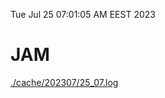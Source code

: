 Tue Jul 25 07:01:05 AM EEST 2023
# JAM
<a href='./cache/202307/25_07.log'>./cache/202307/25_07.log</a>
